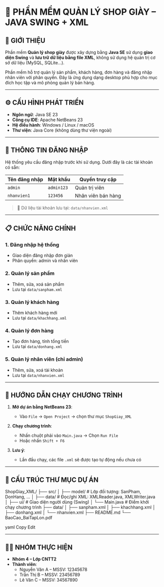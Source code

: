 # 🥿 PHẦN MỀM QUẢN LÝ SHOP GIÀY – JAVA SWING + XML

## 📝 GIỚI THIỆU

Phần mềm **Quản lý shop giày** được xây dựng bằng **Java SE** sử dụng **giao diện Swing** và **lưu trữ dữ liệu bằng file XML**, không sử dụng hệ quản trị cơ sở dữ liệu (MySQL, SQLite...).

Phần mềm hỗ trợ quản lý sản phẩm, khách hàng, đơn hàng và đăng nhập nhân viên với phân quyền. Đây là ứng dụng dạng desktop phù hợp cho mục đích học tập và mô phỏng quản lý bán hàng.

---

## ⚙️ CẤU HÌNH PHÁT TRIỂN

- **Ngôn ngữ**: Java SE 23
- **Công cụ IDE**: Apache NetBeans 23
- **Hệ điều hành**: Windows / Linux / macOS
- **Thư viện**: Java Core (không dùng thư viện ngoài)

---

## 🔐 THÔNG TIN ĐĂNG NHẬP

Hệ thống yêu cầu đăng nhập trước khi sử dụng. Dưới đây là các tài khoản có sẵn:

| Tên đăng nhập | Mật khẩu   | Quyền truy cập   |
|---------------|------------|------------------|
| `admin`       | `admin123` | Quản trị viên    |
| `nhanvien1`   | `123456`   | Nhân viên bán hàng |

> 📁 Dữ liệu tài khoản lưu tại: `data/nhanvien.xml`

---

## 📋 CHỨC NĂNG CHÍNH

### 1. Đăng nhập hệ thống
- Giao diện đăng nhập đơn giản
- Phân quyền: admin và nhân viên

### 2. Quản lý sản phẩm
- Thêm, sửa, xoá sản phẩm
- Lưu tại `data/sanpham.xml`

### 3. Quản lý khách hàng
- Thêm khách hàng mới
- Lưu tại `data/khachhang.xml`

### 4. Quản lý đơn hàng
- Tạo đơn hàng, tính tổng tiền
- Lưu tại `data/donhang.xml`

### 5. Quản lý nhân viên (chỉ admin)
- Thêm, sửa, xoá tài khoản
- Lưu tại `data/nhanvien.xml`

---

## 🚀 HƯỚNG DẪN CHẠY CHƯƠNG TRÌNH

1. **Mở dự án bằng NetBeans 23**:
   - Vào `File` → `Open Project` → chọn thư mục `ShopGiay_XML`

2. **Chạy chương trình**:
   - Nhấn chuột phải vào `Main.java` → Chọn `Run File`
   - Hoặc nhấn `Shift + F6`

3. **Lưu ý**:
   - Lần đầu chạy, các file `.xml` sẽ được tạo tự động nếu chưa có

---

## 📂 CẤU TRÚC THƯ MỤC DỰ ÁN

ShopGiay_XML/
├── src/
│ ├── model/ # Lớp đối tượng: SanPham, DonHang, ...
│ ├── data/ # Đọc/ghi XML: XMLReader.java, XMLWriter.java
│ ├── ui/ # Giao diện người dùng (Swing)
│ └── Main.java # Điểm khởi chạy chương trình
├── data/
│ ├── sanpham.xml
│ ├── khachhang.xml
│ ├── donhang.xml
│ └── nhanvien.xml
├── README.md
└── BaoCao_BaiTapLon.pdf

yaml
Copy
Edit

---

## 👨‍💻 NHÓM THỰC HIỆN

- **Nhóm 4 – Lớp CNTT2**
- **Thành viên**:
  - Nguyễn Văn A – MSSV: 12345678
  - Trần Thị B – MSSV: 23456789
  - Lê Văn C – MSSV: 34567890
